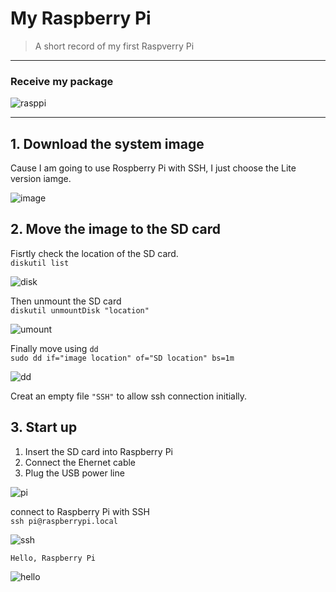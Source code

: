 # My Raspberry Pi

> A short record of my first Raspverry Pi

---
### Receive my package

![rasppi](https://raw.githubusercontent.com/wq-peng/repo_image/master/raspberrypi/package.jpg)

---
## 1. Download the system image
Cause I am going to use Rospberry Pi with SSH, I just choose the Lite version iamge.

![image](https://raw.githubusercontent.com/wq-peng/repo_image/master/raspberrypi/image.png)

## 2. Move the image to the SD card
Fisrtly check the location of the SD card.  
`diskutil list`

![disk](https://raw.githubusercontent.com/wq-peng/repo_image/master/raspberrypi/disk.png)

Then unmount the SD card  
`diskutil unmountDisk "location"`

![umount](https://raw.githubusercontent.com/wq-peng/repo_image/master/raspberrypi/umount.png)

Finally move using `dd`  
`sudo dd if="image location" of="SD location" bs=1m`

![dd](https://raw.githubusercontent.com/wq-peng/repo_image/master/raspberrypi/dd.png)

Creat an empty file `"SSH"` to allow ssh connection initially.

## 3. Start up 
1. Insert the SD card into Raspberry Pi
2. Connect the Ehernet cable
3. Plug the USB power line

![pi](https://raw.githubusercontent.com/wq-peng/repo_image/master/raspberrypi/1.jpg)

connect to Raspberry Pi with SSH  
`ssh pi@raspberrypi.local`

![ssh](https://raw.githubusercontent.com/wq-peng/repo_image/master/raspberrypi/ssh.png)

`Hello, Raspberry Pi`

![hello](https://raw.githubusercontent.com/wq-peng/repo_image/master/raspberrypi/hello.png)